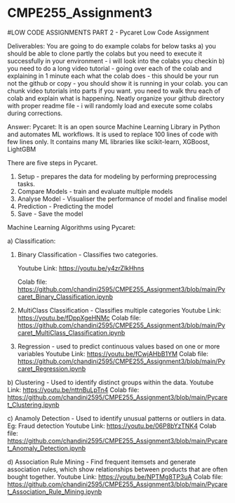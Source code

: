 # CMPE255_Assignment3

#LOW CODE ASSIGNMENTS PART 2 - Pycaret Low Code Assignment

Deliverables: 
You are going to do example colabs for below tasks 
a) you should be able to clone partly the colabs but you need to execute it successfully in your environment - i will look into the colabs you checkin 
b) you need to do a long video tutorial - going over each of the colab and explaining in 1 minute each what the colab does - this should be your run not the github or copy - you should show it is running in your colab.  you can chunk video tutorials into parts if you want. you need to walk thru each of  colab and explain what is happening.
Neatly organize your github directory with proper readme file - i will randomly load and execute some colabs during corrections. 


Answer:
Pycaret: It is an open source Machine Learning Library in Python and automates ML workflows. It is used to replace 100 lines of code with few lines only.
It contains many ML libraries like scikit-learn, XGBoost, LightGBM

There are five steps in Pycaret.
1. Setup - prepares the data for modeling by performing preprocessing tasks.
2. Compare Models - train and evaluate multiple models
3. Analyse Model - Visualiser the performance of model and finalise model
4. Prediction - Predicting the model
5. Save - Save the model

Machine Learning Algorithms using Pycaret:

a) Classification:
  1. Binary Classification - Classifies two categories. 

     Youtube Link: https://youtu.be/y4zrZlkHhns

     Colab file: https://github.com/chandini2595/CMPE255_Assignment3/blob/main/Pycaret_Binary_Classification.ipynb
     
  3. MultiClass Classification - Classifies multiple categories
     Youtube Link: https://youtu.be/fDppXgeHNMc
     Colab file: https://github.com/chandini2595/CMPE255_Assignment3/blob/main/Pycaret_MultiClass_Classification.ipynb
     
  4. Regression - used to predict continuous values based on one or more variables
     Youtube Link: https://youtu.be/fCwjAHbB1YM
     Colab file: https://github.com/chandini2595/CMPE255_Assignment3/blob/main/Pycaret_Regression.ipynb
     
b) Clustering - Used to identify distinct groups within the data.
    Youtube Link: https://youtu.be/nttnBuLpTn4
    Colab file: https://github.com/chandini2595/CMPE255_Assignment3/blob/main/Pycaret_Clustering.ipynb
     
c) Anamoly Detection - Used to identify unusual patterns or outliers in data. Eg: Fraud detection
    Youtube Link: https://youtu.be/06P8bYzTNK4
    Colab file: https://github.com/chandini2595/CMPE255_Assignment3/blob/main/Pycaret_Anomaly_Detection.ipynb
    
d) Association Rule Mining - Find frequent itemsets and generate association rules, which show relationships between products that are often bought together.
    Youtube Link: https://youtu.be/NPTMg8TP3uA
    Colab file: https://github.com/chandini2595/CMPE255_Assignment3/blob/main/Pycaret_Association_Rule_Mining.ipynb



 
